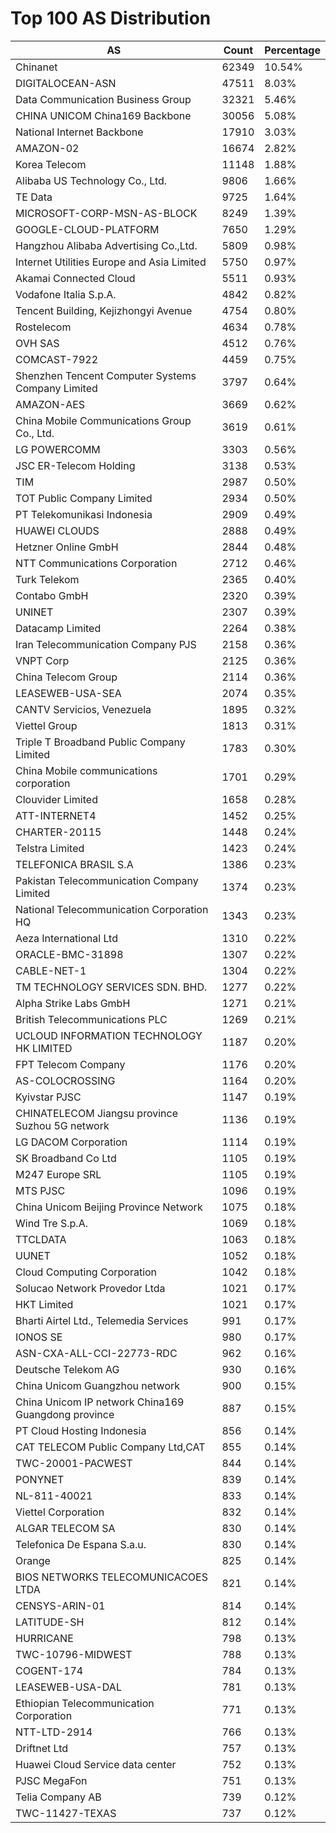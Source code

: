 # Top 100 AS Distribution
| AS | Count | Percentage |
|----|----|----|
| Chinanet | 62349 | 10.54% |
| DIGITALOCEAN-ASN | 47511 | 8.03% |
| Data Communication Business Group | 32321 | 5.46% |
| CHINA UNICOM China169 Backbone | 30056 | 5.08% |
| National Internet Backbone | 17910 | 3.03% |
| AMAZON-02 | 16674 | 2.82% |
| Korea Telecom | 11148 | 1.88% |
| Alibaba US Technology Co., Ltd. | 9806 | 1.66% |
| TE Data | 9725 | 1.64% |
| MICROSOFT-CORP-MSN-AS-BLOCK | 8249 | 1.39% |
| GOOGLE-CLOUD-PLATFORM | 7650 | 1.29% |
| Hangzhou Alibaba Advertising Co.,Ltd. | 5809 | 0.98% |
| Internet Utilities Europe and Asia Limited | 5750 | 0.97% |
| Akamai Connected Cloud | 5511 | 0.93% |
| Vodafone Italia S.p.A. | 4842 | 0.82% |
| Tencent Building, Kejizhongyi Avenue | 4754 | 0.80% |
| Rostelecom | 4634 | 0.78% |
| OVH SAS | 4512 | 0.76% |
| COMCAST-7922 | 4459 | 0.75% |
| Shenzhen Tencent Computer Systems Company Limited | 3797 | 0.64% |
| AMAZON-AES | 3669 | 0.62% |
| China Mobile Communications Group Co., Ltd. | 3619 | 0.61% |
| LG POWERCOMM | 3303 | 0.56% |
| JSC ER-Telecom Holding | 3138 | 0.53% |
| TIM | 2987 | 0.50% |
| TOT Public Company Limited | 2934 | 0.50% |
| PT Telekomunikasi Indonesia | 2909 | 0.49% |
| HUAWEI CLOUDS | 2888 | 0.49% |
| Hetzner Online GmbH | 2844 | 0.48% |
| NTT Communications Corporation | 2712 | 0.46% |
| Turk Telekom | 2365 | 0.40% |
| Contabo GmbH | 2320 | 0.39% |
| UNINET | 2307 | 0.39% |
| Datacamp Limited | 2264 | 0.38% |
| Iran Telecommunication Company PJS | 2158 | 0.36% |
| VNPT Corp | 2125 | 0.36% |
| China Telecom Group | 2114 | 0.36% |
| LEASEWEB-USA-SEA | 2074 | 0.35% |
| CANTV Servicios, Venezuela | 1895 | 0.32% |
| Viettel Group | 1813 | 0.31% |
| Triple T Broadband Public Company Limited | 1783 | 0.30% |
| China Mobile communications corporation | 1701 | 0.29% |
| Clouvider Limited | 1658 | 0.28% |
| ATT-INTERNET4 | 1452 | 0.25% |
| CHARTER-20115 | 1448 | 0.24% |
| Telstra Limited | 1423 | 0.24% |
| TELEFONICA BRASIL S.A | 1386 | 0.23% |
| Pakistan Telecommunication Company Limited | 1374 | 0.23% |
| National Telecommunication Corporation HQ | 1343 | 0.23% |
| Aeza International Ltd | 1310 | 0.22% |
| ORACLE-BMC-31898 | 1307 | 0.22% |
| CABLE-NET-1 | 1304 | 0.22% |
| TM TECHNOLOGY SERVICES SDN. BHD. | 1277 | 0.22% |
| Alpha Strike Labs GmbH | 1271 | 0.21% |
| British Telecommunications PLC | 1269 | 0.21% |
| UCLOUD INFORMATION TECHNOLOGY HK LIMITED | 1187 | 0.20% |
| FPT Telecom Company | 1176 | 0.20% |
| AS-COLOCROSSING | 1164 | 0.20% |
| Kyivstar PJSC | 1147 | 0.19% |
| CHINATELECOM Jiangsu province Suzhou 5G network | 1136 | 0.19% |
| LG DACOM Corporation | 1114 | 0.19% |
| SK Broadband Co Ltd | 1105 | 0.19% |
| M247 Europe SRL | 1105 | 0.19% |
| MTS PJSC | 1096 | 0.19% |
| China Unicom Beijing Province Network | 1075 | 0.18% |
| Wind Tre S.p.A. | 1069 | 0.18% |
| TTCLDATA | 1063 | 0.18% |
| UUNET | 1052 | 0.18% |
| Cloud Computing Corporation | 1042 | 0.18% |
| Solucao Network Provedor Ltda | 1021 | 0.17% |
| HKT Limited | 1021 | 0.17% |
| Bharti Airtel Ltd., Telemedia Services | 991 | 0.17% |
| IONOS SE | 980 | 0.17% |
| ASN-CXA-ALL-CCI-22773-RDC | 962 | 0.16% |
| Deutsche Telekom AG | 930 | 0.16% |
| China Unicom Guangzhou network | 900 | 0.15% |
| China Unicom IP network China169 Guangdong province | 887 | 0.15% |
| PT Cloud Hosting Indonesia | 856 | 0.14% |
| CAT TELECOM Public Company Ltd,CAT | 855 | 0.14% |
| TWC-20001-PACWEST | 844 | 0.14% |
| PONYNET | 839 | 0.14% |
| NL-811-40021 | 833 | 0.14% |
| Viettel Corporation | 832 | 0.14% |
| ALGAR TELECOM SA | 830 | 0.14% |
| Telefonica De Espana S.a.u. | 830 | 0.14% |
| Orange | 825 | 0.14% |
| BIOS NETWORKS TELECOMUNICACOES LTDA | 821 | 0.14% |
| CENSYS-ARIN-01 | 814 | 0.14% |
| LATITUDE-SH | 812 | 0.14% |
| HURRICANE | 798 | 0.13% |
| TWC-10796-MIDWEST | 788 | 0.13% |
| COGENT-174 | 784 | 0.13% |
| LEASEWEB-USA-DAL | 781 | 0.13% |
| Ethiopian Telecommunication Corporation | 771 | 0.13% |
| NTT-LTD-2914 | 766 | 0.13% |
| Driftnet Ltd | 757 | 0.13% |
| Huawei Cloud Service data center | 752 | 0.13% |
| PJSC MegaFon | 751 | 0.13% |
| Telia Company AB | 739 | 0.12% |
| TWC-11427-TEXAS | 737 | 0.12% |
